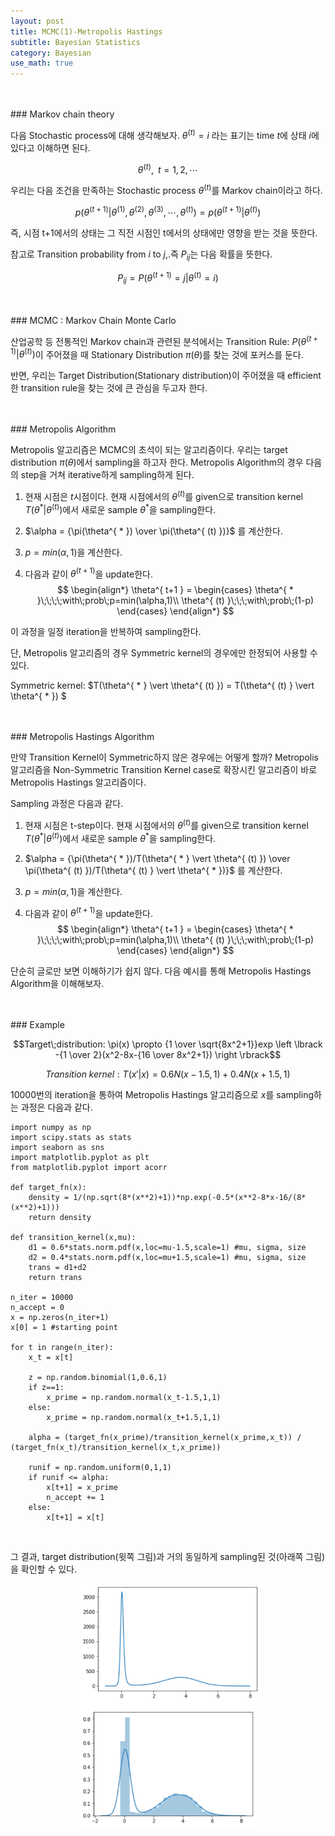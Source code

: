 ```yaml
---
layout: post
title: MCMC(1)-Metropolis Hastings
subtitle: Bayesian Statistics
category: Bayesian
use_math: true
---
```


<br>
<br>
### Markov chain theory

다음 Stochastic process에 대해 생각해보자. $\theta^{(t)} = i$ 라는 표기는 time $t$에 상태 $i$에 있다고 이해하면 된다.

$${\theta^{(t)},\;\;t=1,2,\cdots}$$

우리는 다음 조건을 만족하는 Stochastic process $\theta^{(t)}$를 Markov chain이라고 하다.

$$ p(\theta^{(t+1)} \vert \theta^{(1)},\theta^{(2)},\theta^{(3)},\cdots,\theta^{(t)}) = p(\theta^{(t+1)} \vert \theta^{(t)})$$

즉, 시점 t+1에서의 상태는 그 직전 시점인 t에서의 상태에만 영향을 받는 것을 뜻한다.

참고로 Transition probability from $i$ to $j$,.즉 $P_{ij}$는 다음 확률을 뜻한다.

$$P_{ij} = P(\theta^{(t+1)}=j \vert \theta^{(t)}=i)$$

<br>
<br>
### MCMC : Markov Chain Monte Carlo

산업공학 등 전통적인 Markov chain과 관련된 분석에서는 Transition Rule: $P(\theta^{(t+1)} \vert \theta^{(t)})$이 주어졌을 때 Stationary Distribution $\pi(\theta)$를 찾는 것에 포커스를 둔다.

반면, 우리는 Target Distribution(Stationary distribution)이 주어졌을 때 efficient한 transition rule을 찾는 것에 큰 관심을 두고자 한다.

<br>
<br>
### Metropolis Algorithm

Metropolis 알고리즘은 MCMC의 초석이 되는 알고리즘이다. 우리는 target distribution $\pi(\theta)$에서 sampling을 하고자 한다. Metropolis Algorithm의 경우 다음의 step을 거쳐 iterative하게 sampling하게 된다.

1. 현재 시점은 $t$시점이다. 현재 시점에서의 $\theta^{(t)}$를 given으로 transition kernel $T(\theta^{ * } \vert \theta^{ (t) })$에서 새로운 sample $\theta^{ * }$을 sampling한다.

2. $\alpha = {\pi(\theta^{ * }) \over \pi(\theta^{ (t) })}$ 를 계산한다.

3. $p = min(\alpha, 1)$을 계산한다.

4. 다음과 같이 $\theta^{ (t+1) }$을 update한다.
$$
\begin{align*}
\theta^{ t+1 } =
\begin{cases}
\theta^{ * }\;\;\;\;with\;prob\;p=min(\alpha,1)\\
\theta^{ (t) }\;\;\;with\;prob\;(1-p)
\end{cases}
\end{align*}
$$

이 과정을 일정 iteration을 반복하여 sampling한다.

단, Metropolis 알고리즘의 경우 Symmetric kernel의 경우에만 한정되어 사용할 수 있다.

Symmetric kernel: $T(\theta^{ * } \vert \theta^{ (t) }) = T(\theta^{ (t) } \vert \theta^{ * }) $


<br>
<br>
### Metropolis Hastings Algorithm

만약 Transition Kernel이 Symmetric하지 않은 경우에는 어떻게 할까? Metropolis 알고리즘을 Non-Symmetric Transition Kernel case로 확장시킨 알고리즘이 바로 Metropolis Hastings 알고리즘이다.

Sampling 과정은 다음과 같다.

1. 현재 시점은 t-step이다. 현재 시점에서의 $\theta^{(t)}$를 given으로 transition kernel $T(\theta^{ * } \vert \theta^{ (t) })$에서 새로운 sample $\theta^{ * }$을 sampling한다.

2. $\alpha = {\pi(\theta^{ * })/T(\theta^{ * } \vert \theta^{ (t) }) \over \pi(\theta^{ (t) })/T(\theta^{ (t) } \vert \theta^{ * })}$ 를 계산한다.

3. $p = min(\alpha, 1)$을 계산한다.

4. 다음과 같이 $\theta^{ (t+1) }$을 update한다.
$$
\begin{align*}
\theta^{ t+1 } =
\begin{cases}
\theta^{ * }\;\;\;\;with\;prob\;p=min(\alpha,1)\\
\theta^{ (t) }\;\;\;with\;prob\;(1-p)
\end{cases}
\end{align*}
$$

단순히 글로만 보면 이해하기가 쉽지 않다. 다음 예시를 통해 Metropolis Hastings Algorithm을 이해해보자.

<br>
<br>
### Example

$$Target\;distribution: \pi(x) \propto {1 \over \sqrt{8x^2+1}}exp \left \lbrack -{1 \over 2}(x^2-8x-{16 \over 8x^2+1}) \right \rbrack$$

$$Transition\;kernel:T(x' \vert x)=0.6N(x-1.5,1)+0.4N(x+1.5,1)$$

10000번의 iteration을 통하여 Metropolis Hastings 알고리즘으로 $x$를 sampling하는 과정은 다음과 같다.


```
import numpy as np
import scipy.stats as stats
import seaborn as sns
import matplotlib.pyplot as plt
from matplotlib.pyplot import acorr

def target_fn(x):
    density = 1/(np.sqrt(8*(x**2)+1))*np.exp(-0.5*(x**2-8*x-16/(8*(x**2)+1)))
    return density

def transition_kernel(x,mu):
    d1 = 0.6*stats.norm.pdf(x,loc=mu-1.5,scale=1) #mu, sigma, size
    d2 = 0.4*stats.norm.pdf(x,loc=mu+1.5,scale=1) #mu, sigma, size
    trans = d1+d2  
    return trans

n_iter = 10000
n_accept = 0
x = np.zeros(n_iter+1)
x[0] = 1 #starting point

for t in range(n_iter):
    x_t = x[t]

    z = np.random.binomial(1,0.6,1)  
    if z==1:
        x_prime = np.random.normal(x_t-1.5,1,1)
    else:
        x_prime = np.random.normal(x_t+1.5,1,1)

    alpha = (target_fn(x_prime)/transition_kernel(x_prime,x_t)) / (target_fn(x_t)/transition_kernel(x_t,x_prime))

    runif = np.random.uniform(0,1,1)
    if runif <= alpha:
        x[t+1] = x_prime
        n_accept += 1
    else:
        x[t+1] = x[t]
```

<br>


그 결과, target distribution(윗쪽 그림)과 거의 동일하게 sampling된 것(아래쪽 그림)을 확인할 수 있다.

<center><img src = '/post_img/191209/image1.png' width="300"/></center>


<br>
<br>
